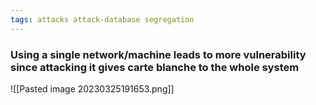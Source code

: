 ```yaml
---
tags: attacks attack-database segregation
---
```


### Using a single network/machine leads to more vulnerability since attacking it gives carte blanche to the whole system

![[Pasted image 20230325191653.png]]